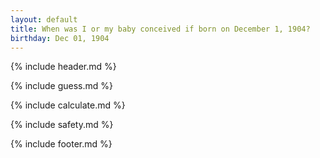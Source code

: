 ```yaml
---
layout: default
title: When was I or my baby conceived if born on December 1, 1904?
birthday: Dec 01, 1904
---
```


{% include header.md %}

{% include guess.md %}

{% include calculate.md %}

{% include safety.md %}

{% include footer.md %}



